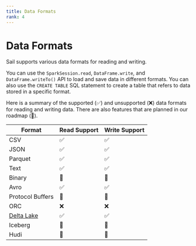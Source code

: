 ```yaml
---
title: Data Formats
rank: 4
---
```


# Data Formats

Sail supports various data formats for reading and writing.

You can use the `SparkSession.read`, `DataFrame.write`, and `DataFrame.writeTo()` API to load and save data in different formats.
You can also use the `CREATE TABLE` SQL statement to create a table that refers to data stored in a specific format.

Here is a summary of the supported (:white_check_mark:) and unsupported (:x:) data formats for reading and writing data. There are also features that are planned in our roadmap (:construction:).

| Format                | Read Support       | Write Support      |
| --------------------- | ------------------ | ------------------ |
| CSV                   | :white_check_mark: | :white_check_mark: |
| JSON                  | :white_check_mark: | :white_check_mark: |
| Parquet               | :white_check_mark: | :white_check_mark: |
| Text                  | :white_check_mark: | :white_check_mark: |
| Binary                | :construction:     | :construction:     |
| Avro                  | :white_check_mark: | :white_check_mark: |
| Protocol Buffers      | :construction:     | :construction:     |
| ORC                   | :x:                | :x:                |
| [Delta Lake](./delta) | :white_check_mark: | :white_check_mark: |
| Iceberg               | :construction:     | :construction:     |
| Hudi                  | :construction:     | :construction:     |
